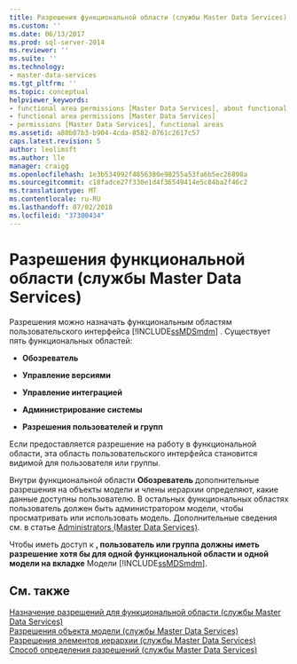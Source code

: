 ```yaml
---
title: Разрешения функциональной области (службы Master Data Services) | Документы Майкрософт
ms.custom: ''
ms.date: 06/13/2017
ms.prod: sql-server-2014
ms.reviewer: ''
ms.suite: ''
ms.technology:
- master-data-services
ms.tgt_pltfrm: ''
ms.topic: conceptual
helpviewer_keywords:
- functional area permissions [Master Data Services], about functional area permissions
- functional area permissions [Master Data Services]
- permissions [Master Data Services], functional areas
ms.assetid: a80b87b3-b904-4cda-8582-0761c2617c57
caps.latest.revision: 5
author: leolimsft
ms.author: lle
manager: craigg
ms.openlocfilehash: 1e3b534992f4856380e98255a53fa6b5ec26898a
ms.sourcegitcommit: c18fadce27f330e1d4f36549414e5c84ba2f46c2
ms.translationtype: MT
ms.contentlocale: ru-RU
ms.lasthandoff: 07/02/2018
ms.locfileid: "37300434"
---
```

# <a name="functional-area-permissions-master-data-services"></a>Разрешения функциональной области (службы Master Data Services)
  Разрешения можно назначать функциональным областям пользовательского интерфейса [!INCLUDE[ssMDSmdm](../includes/ssmdsmdm-md.md)] . Существует пять функциональных областей:  
  
-   **Обозреватель**  
  
-   **Управление версиями**  
  
-   **Управление интеграцией**  
  
-   **Администрирование системы**  
  
-   **Разрешения пользователей и групп**  
  
 Если предоставляется разрешение на работу в функциональной области, эта область пользовательского интерфейса становится видимой для пользователя или группы.  
  
 Внутри функциональной области **Обозреватель** дополнительные разрешения на объекты модели и члены иерархии определяют, какие данные доступны пользователю. В остальных функциональных областях пользователь должен быть администратором модели, чтобы просматривать или использовать модель. Дополнительные сведения см. в статье [Administrators &#40;Master Data Services&#41;](administrators-master-data-services.md).  
  
 Чтобы иметь доступ к **, пользователь или группа должны иметь разрешение хотя бы для одной функциональной области и одной модели на вкладке** Модели [!INCLUDE[ssMDSmdm](../includes/ssmdsmdm-md.md)].  
  
## <a name="see-also"></a>См. также  
 [Назначение разрешений для функциональной области &#40;службы Master Data Services&#41;](../../2014/master-data-services/assign-functional-area-permissions-master-data-services.md)   
 [Разрешения объекта модели &#40;службы Master Data Services&#41;](../../2014/master-data-services/model-object-permissions-master-data-services.md)   
 [Разрешения элементов иерархии &#40;службы Master Data Services&#41;](../../2014/master-data-services/hierarchy-member-permissions-master-data-services.md)   
 [Способ определения разрешений &#40;службы Master Data Services&#41;](../../2014/master-data-services/how-permissions-are-determined-master-data-services.md)  
  
  

